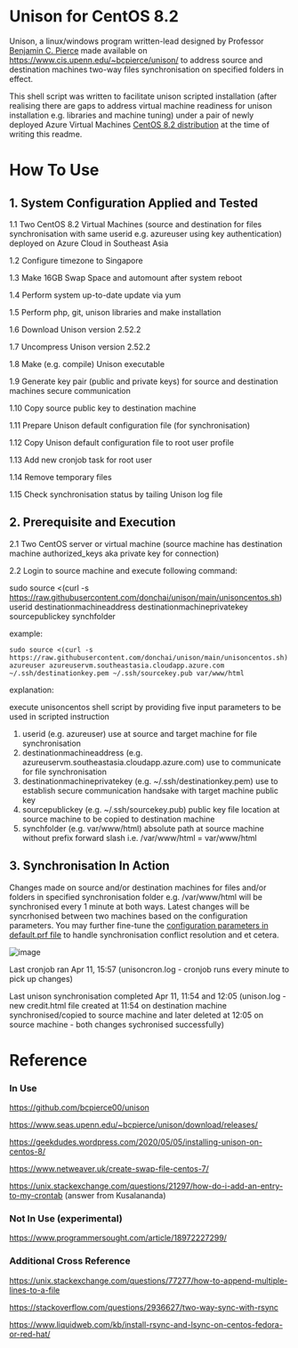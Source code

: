 # Unison for CentOS 8.2
Unison, a linux/windows program written-lead designed by Professor <a href="https://www.seas.upenn.edu/~bcpierce/">Benjamin C. Pierce</a> made available on https://www.cis.upenn.edu/~bcpierce/unison/ to address source and destination machines two-way files synchronisation on specified folders in effect.

This shell script was written to facilitate unison scripted installation (after realising there are gaps to address virtual machine readiness for unison installation e.g. libraries and machine tuning) under a pair of newly deployed Azure Virtual Machines <a href="https://docs.microsoft.com/en-us/azure/virtual-machines/linux/endorsed-distros#supported-distributions-and-versions">CentOS 8.2 distribution</a> at the time of writing this readme.

# How To Use 

## 1. System Configuration Applied and Tested
1.1 Two CentOS 8.2 Virtual Machines (source and destination for files synchronisation with same userid e.g. azureuser using key authentication) deployed on Azure Cloud in Southeast Asia 

1.2 Configure timezone to Singapore

1.3 Make 16GB Swap Space and automount after system reboot

1.4 Perform system up-to-date update via yum

1.5 Perform php, git, unison libraries and make installation

1.6 Download Unison version 2.52.2

1.7 Uncompress Unison version 2.52.2

1.8 Make (e.g. compile) Unison executable

1.9 Generate key pair (public and private keys) for source and destination machines secure communication

1.10 Copy source public key to destination machine

1.11 Prepare Unison default configuration file (for synchronisation)

1.12 Copy Unison default configuration file to root user profile

1.13 Add new cronjob task for root user

1.14 Remove temporary files

1.15 Check synchronisation status by tailing Unison log file

## 2. Prerequisite and Execution
2.1 Two CentOS server or virtual machine (source machine has destination machine authorized_keys aka private key for connection)

2.2 Login to source machine and execute following command:
   
   sudo source <(curl -s https://raw.githubusercontent.com/donchai/unison/main/unisoncentos.sh) userid destinationmachineaddress destinationmachineprivatekey sourcepublickey synchfolder
   
   example:
    
    sudo source <(curl -s https://raw.githubusercontent.com/donchai/unison/main/unisoncentos.sh) azureuser azureuservm.southeastasia.cloudapp.azure.com ~/.ssh/destinationkey.pem ~/.ssh/sourcekey.pub var/www/html
   
   explanation:
   
   execute unisoncentos shell script by providing five input parameters to be used in scripted instruction
   1. userid (e.g. azureuser) use at source and target machine for file synchronisation
   2. destinationmachineaddress (e.g. azureuservm.southeastasia.cloudapp.azure.com) use to communicate for file synchronisation
   3. destinationmachineprivatekey (e.g. ~/.ssh/destinationkey.pem) use to establish secure communication handsake with target machine public key
   4. sourcepublickey (e.g. ~/.ssh/sourcekey.pub) public key file location at source machine to be copied to destination machine
   5. synchfolder (e.g. var/www/html) absolute path at source machine without prefix forward slash i.e. /var/www/html = var/www/html

## 3. Synchronisation In Action
Changes made on source and/or destination machines for files and/or folders in specified synchronisation folder e.g. /var/www/html will be synchronised every 1 minute at both ways. Latest changes will be syncrhonised between two machines based on the configuration parameters. You may further fine-tune the <a href="https://geekdudes.wordpress.com/2020/05/05/installing-unison-on-centos-8/">configuration parameters in default.prf file</a> to handle synchronisation conflict resolution and et cetera.

![image](https://user-images.githubusercontent.com/6828772/114296417-e4ae2500-9add-11eb-8723-3c08b3a1f32c.png)

Last cronjob ran Apr 11, 15:57 (unisoncron.log - cronjob runs every minute to pick up changes)

Last unison synchronisation completed Apr 11, 11:54 and 12:05 (unison.log - new credit.html file created at 11:54 on destination machine synchronised/copied to source machine and later deleted at 12:05 on source machine - both changes sychronised successfully)

# Reference 

### In Use

https://github.com/bcpierce00/unison

https://www.seas.upenn.edu/~bcpierce/unison/download/releases/

https://geekdudes.wordpress.com/2020/05/05/installing-unison-on-centos-8/

https://www.netweaver.uk/create-swap-file-centos-7/

https://unix.stackexchange.com/questions/21297/how-do-i-add-an-entry-to-my-crontab (answer from Kusalananda)

### Not In Use (experimental)

https://www.programmersought.com/article/18972227299/

### Additional Cross Reference

https://unix.stackexchange.com/questions/77277/how-to-append-multiple-lines-to-a-file

https://stackoverflow.com/questions/2936627/two-way-sync-with-rsync

https://www.liquidweb.com/kb/install-rsync-and-lsync-on-centos-fedora-or-red-hat/
